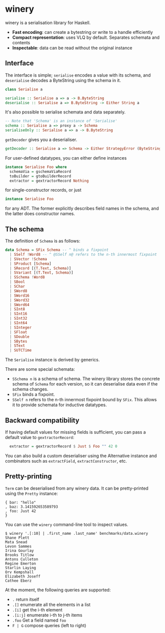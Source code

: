 # winery

winery is a serialisation library for Haskell.

* __Fast encoding__: can create a bytestring or write to a handle efficiently
* __Compact representation__: uses VLQ by default. Separates schemata and contents
* __Inspectable__: data can be read without the original instance

## Interface

The interface is simple; `serialise` encodes a value with its schema, and
`deserialise` decodes a ByteString using the schema in it.

```haskell
class Serialise a

serialise :: Serialise a => a -> B.ByteString
deserialise :: Serialise a => B.ByteString -> Either String a
```

It's also possible to serialise schemata and data separately.

```haskell
-- Note that 'Schema' is an instance of 'Serialise'
schema :: Serialise a => proxy a -> Schema
serialiseOnly :: Serialise a => a -> B.ByteString
```

`getDecoder` gives you a deserialiser.

```haskell
getDecoder :: Serialise a => Schema -> Either StrategyError (ByteString -> a)
```

For user-defined datatypes, you can either define instances

```haskell
instance Serialise Foo where
  schemaVia = gschemaViaRecord
  toBuilder = gtoBuilderRecord
  extractor = gextractorRecord Nothing
```

for single-constructor records, or just

```haskell
instance Serialise Foo
```

for any ADT. The former explicitly describes field names in the schema, and the
latter does constructor names.

## The schema

The definition of `Schema` is as follows:

```haskell
data Schema = SFix Schema -- ^ binds a fixpoint
  | SSelf !Word8 -- ^ @SSelf n@ refers to the n-th innermost fixpoint
  | SVector !Schema
  | SProduct [Schema]
  | SRecord [(T.Text, Schema)]
  | SVariant [(T.Text, Schema)]
  | SSchema !Word8
  | SBool
  | SChar
  | SWord8
  | SWord16
  | SWord32
  | SWord64
  | SInt8
  | SInt16
  | SInt32
  | SInt64
  | SInteger
  | SFloat
  | SDouble
  | SBytes
  | SText
  | SUTCTime
```

The `Serialise` instance is derived by generics.

There are some special schemata:

* `SSchema n` is a schema of schema. The winery library stores the concrete schema of `Schema` for each version, so it can deserialise data even if the schema changes.
* `SFix` binds a fixpoint.
* `SSelf n` refers to the n-th innermost fixpoint bound by `SFix`. This allows it to provide schemata for inductive datatypes.

## Backward compatibility

If having default values for missing fields is sufficient, you can pass a
default value to `gextractorRecord`:

```haskell
  extractor = gextractorRecord $ Just $ Foo "" 42 0
```

You can also build a custom deserialiser using the Alternative instance and combinators such as `extractField`, `extractConstructor`, etc.

## Pretty-printing

`Term` can be deserialised from any winery data. It can be pretty-printed using the `Pretty` instance:

```
{ bar: "hello"
, baz: 3.141592653589793
, foo: Just 42
}
```

You can use the `winery` command-line tool to inspect values.

```
$ winery '.[:10] | .first_name .last_name' benchmarks/data.winery
Shane Plett
Mata Snead
Levon Sammes
Irina Gourlay
Brooks Titlow
Antons Culleton
Regine Emerton
Starlin Laying
Orv Kempshall
Elizabeth Joseff
Cathee Eberz
```

At the moment, the following queries are supported:

* `.` return itself
* `.[]` enumerate all the elements in a list
* `.[i]` get the i-th element
* `.[i:j]` enumerate i-th to j-th items
* `.foo` Get a field named `foo`
* `F | G` compose queries (left to right)
